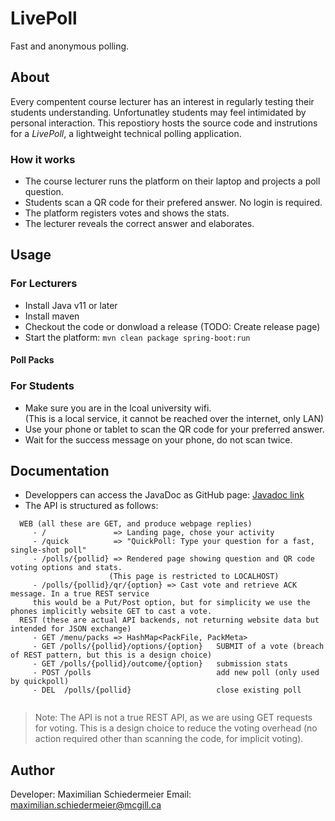 # LivePoll

Fast and anonymous polling.

## About

Every compentent course lecturer has an interest in regularly testing their students understanding.
Unfortunatley students may feel intimidated by personal interaction. This repostiory hosts the
source code and instrutions for a *LivePoll*, a lightweight technical polling application.

### How it works

* The course lecturer runs the platform on their laptop and projects a poll question.
* Students scan a QR code for their prefered answer. No login is required.
* The platform registers votes and shows the stats.
* The lecturer reveals the correct answer and elaborates.

## Usage

### For Lecturers

* Install Java v11 or later
* Install maven
* Checkout the code or donwload a release (TODO: Create release page)
* Start the platform: `mvn clean package spring-boot:run`

#### Poll Packs

### For Students

* Make sure you are in the lcoal university wifi.  
  (This is a local service, it cannot be reached over the internet, only LAN)
* Use your phone or tablet to scan the QR code for your preferred answer.
* Wait for the success message on your phone, do not scan twice.

## Documentation

* Developpers can access the JavaDoc as GitHub page: [Javadoc link](https://m5c.github.io/LivePoll/)
* The API is structured as follows:

```
  WEB (all these are GET, and produce webpage replies)
     - /               => Landing page, chose your activity
     - /quick          => "QuickPoll: Type your question for a fast, single-shot poll"
     - /polls/{pollid} => Rendered page showing question and QR code voting options and stats.
                      (This page is restricted to LOCALHOST)
     - /polls/{pollid}/qr/{option} => Cast vote and retrieve ACK message. In a true REST service 
     this would be a Put/Post option, but for simplicity we use the phones implicitly website GET to cast a vote.
  REST (these are actual API backends, not returning website data but intended for JSON exchange)
     - GET /menu/packs => HashMap<PackFile, PackMeta>
     - GET /polls/{pollid}/options/{option}   SUBMIT of a vote (breach of REST pattern, but this is a design choice)
     - GET /polls/{pollid}/outcome/{option}   submission stats
     - POST /polls                            add new poll (only used by quickpoll)
     - DEL  /polls/{pollid}                   close existing poll
      
```

> Note: The API is not a true REST API, as we are using GET requests for voting. This is a design
> choice to reduce the voting overhead (no action required other than scanning the code, for
> implicit
> voting).

## Author

Developer: Maximilian Schiedermeier
Email: maximilian.schiedermeier@mcgill.ca